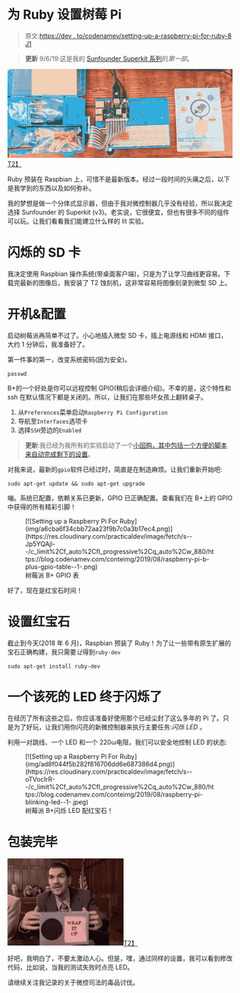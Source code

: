 # 为 Ruby 设置树莓 Pi

> 原文:[https://dev . to/codenamev/setting-up-a-raspberry-pi-for-ruby-8 J1](https://dev.to/codenamev/setting-up-a-raspberry-pi-for-ruby-8j1)

> **更新** 9/6/19:这是我的 [Sunfounder Superkit 系列](https://blog.codenamev.com/tag/sunfounder-super-kit/)的*第一部*。

[![Setting up a Raspberry Pi For Ruby](img/823e3477a5c000fb1fe711a595247cc6.png)T2】](https://res.cloudinary.com/practicaldev/image/fetch/s--E3xhJq9c--/c_limit%2Cf_auto%2Cfl_progressive%2Cq_auto%2Cw_880/https://blog.codenamev.com/conteimg/2019/08/raspberry-pi-sunfounder-kit--1-.jpeg)

Ruby 预装在 Raspbian 上，可惜不是最新版本。经过一段时间的头痛之后，以下是我学到的东西以及如何弥补。

我的梦想是做一个分体式显示器，但由于我对微控制器几乎没有经验，所以我决定选择 Sunfounder 的 Superkit (v3)。老实说，它很便宜，但也有很多不同的组件可以玩。让我们看看我们能建立什么样的 lit 实验。

# [](#flashing-the-sd-card)闪烁的 SD 卡

我决定使用 Raspbian 操作系统(带桌面客户端)，只是为了让学习曲线更容易。下载完最新的图像后，我安装了 T2 蚀刻机，这非常容易将图像刻录到微型 SD 上。

# [](#booting-up-amp-configuration)开机&配置

启动树莓派再简单不过了。小心地插入微型 SD 卡，插上电源线和 HDMI 接口，大约 1 分钟后，我准备好了。

第一件事的第一，改变系统密码(因为安全)。

```
passwd 
```

B+的一个好处是你可以远程控制 GPIO(稍后会详细介绍)。不幸的是，这个特性和 ssh 在默认情况下都是关闭的。所以，让我们在那些坏女孩上翻转桌子。

1.  从`Preferences`菜单启动`Raspberry Pi Configuration`
2.  导航至`Interfaces`选项卡
3.  选择`SSH`旁边的`Enabled`

> **更新**:我已经为我所有的实验启动了一个[小回购，其中包括一个](https://github.com/codenamev/ruby-pi)[方便的脚本来自动完成剩下的设置](https://github.com/codenamev/ruby-pi/blob/master/bin/setup)。

对我来说，最新的`gpio`软件已经过时，简直是在制造麻烦。让我们重新开始吧:

```
sudo apt-get update && sudo apt-get upgrade 
```

嘣。系统已配置，依赖关系已更新，GPIO 已正确配置。查看我们在 B+上的 GPIO 中获得的所有精彩引脚！

<figure>[![Setting up a Raspberry Pi For Ruby](img/a6cba6f34cbb72aa23f9b7c0a3b17ec4.png)](https://res.cloudinary.com/practicaldev/image/fetch/s--Jp5YQAjl--/c_limit%2Cf_auto%2Cfl_progressive%2Cq_auto%2Cw_880/https://blog.codenamev.com/conteimg/2019/08/raspberry-pi-b-plus-gpio-table--1-.png) 

<figcaption>树莓派 B+ GPIO 表</figcaption>

</figure>

好了，现在是红宝石时间！

# [](#setting-up-ruby)设置红宝石

截止到今天(2018 年 6 月)，Raspbian 预装了 Ruby！为了让一些带有原生扩展的宝石正确构建，我只需要*让*得到`ruby-dev`

```
sudo apt-get install ruby-dev 
```

# [](#finally-blinking-a-damn-led)一个该死的 LED 终于闪烁了

在经历了所有这些之后，你应该准备好使用那个已经尘封了这么多年的 Pi 了。只是为了好玩，让我们用你闪亮的新微控制器来执行主要任务:*闪烁 LED* 。

利用一对跳线、一个 LED 和一个 220ω电阻，我们可以安全地控制 LED 的状态:

<figure>[![Setting up a Raspberry Pi For Ruby](img/ad8f044f5b282f816706dd6e687386d4.png)](https://res.cloudinary.com/practicaldev/image/fetch/s--oTVocIrR--/c_limit%2Cf_auto%2Cfl_progressive%2Cq_auto%2Cw_880/https://blog.codenamev.com/conteimg/2019/08/raspberry-pi-blinking-led--1-.jpeg) 

<figcaption>树莓派 B+闪烁 LED 配红宝石！</figcaption>

</figure>

# [](#wrapping-it-up)包装完毕

[![Setting up a Raspberry Pi For Ruby](img/a333da478509c43df6c16792104926a1.png)T2】](https://res.cloudinary.com/practicaldev/image/fetch/s--056ZcGo6--/c_limit%2Cf_auto%2Cfl_progressive%2Cq_66%2Cw_880/https://blog.codenamev.com/conteimg/2019/08/wrap-it-up.gif)

好吧，我明白了，不要太激动人心。但是，嘿，通过同样的设置，我可以看到修改代码，比如说，当我的测试失败时点亮 LED。

请继续关注我记录的关于微控司法的毒品讨伐。